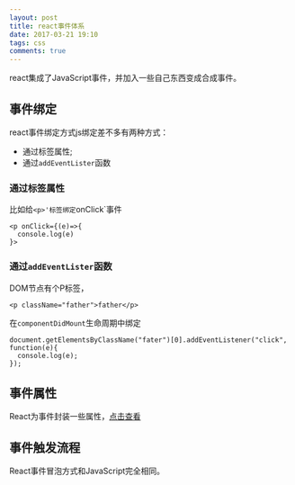 ```yaml
---
layout: post
title: react事件体系
date: 2017-03-21 19:10 
tags: css 
comments: true
---
```


react集成了JavaScript事件，并加入一些自己东西变成合成事件。
## 事件绑定
react事件绑定方式js绑定差不多有两种方式：
* 通过标签属性;
* 通过`addEventLister`函数

### 通过标签属性
比如给`<p>'标签绑定`onClick`事件
```
<p onClick={(e)=>{
  console.log(e)
}>
```
<!-- more -->
### 通过`addEventLister`函数
DOM节点有个P标签，
```
<p className="father">father</p>
```
在`componentDidMount`生命周期中绑定
```
document.getElementsByClassName("fater")[0].addEventListener("click", function(e){
  console.log(e);
});
```

## 事件属性
React为事件封装一些属性，[点击查看](https://github.com/niuben/docs/blob/master/web/react.md#事件系统)

## 事件触发流程
React事件冒泡方式和JavaScript完全相同。



